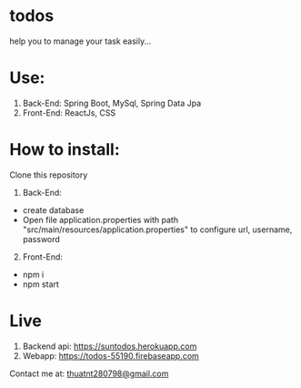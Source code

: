 # todos
help you to manage your task easily...

# Use:
1. Back-End: Spring Boot, MySql, Spring Data Jpa
2. Front-End: ReactJs, CSS

# How to install:

Clone this repository

1. Back-End: 
- create database
- Open file application.properties with path "src/main/resources/application.properties" to configure url, username, password
2. Front-End:
- npm i
- npm start

# Live
1. Backend api: https://suntodos.herokuapp.com
2. Webapp: https://todos-55190.firebaseapp.com


Contact me at: thuatnt280798@gmail.com
